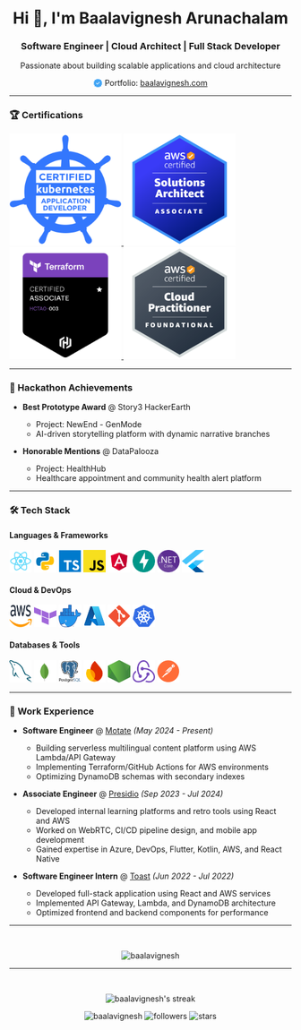 # <div align="center">Hi 👋, I'm Baalavignesh Arunachalam</div>

<div align="center">
  <h3>Software Engineer | Cloud Architect | Full Stack Developer</h3>
  <p>Passionate about building scalable applications and cloud architecture</p>
  <p align="center">
    <img src="images/verified.png" alt="Verified" width="16" height="16" style="vertical-align: bottom;"/> Portfolio: <a href="https://www.baalavignesh.com">baalavignesh.com</a> 
  </p>
</div>

---

### 🏆 Certifications
<p align="left">
  <a href="https://www.credly.com/badges/5396b331-4edb-4df4-8707-622d17e417d9/public_url">
    <img src="images/ckad.png" alt="CKAD - Certified Kubernetes Application Developer" height="200px" width="200px"/>
  </a>
  <a href="https://www.credly.com/badges/60a34dc7-0735-41fb-b92c-930fc9922bae/public_url">
    <img src="images/solutions-architect.png" alt="AWS Solutions Architect" height="200px" width="200px"/>
  </a>
  <a href="https://www.credly.com/badges/ff42c6c7-1d83-4609-b678-c695ed78667a/public_url">
    <img src="images/terraform.png" alt="Terraform Associate" height="200px" width="200px"/>
  </a>
  
  <a href="https://www.credly.com/badges/1e437970-3a19-47c8-955e-ccd11a9974cd/public_url">
    <img src="images/practitioner.png" alt="AWS Cloud Practitioner" height="200px" width="200px"/>
  </a>
</p>

---

### 🏅 Hackathon Achievements

- **Best Prototype Award** @ Story3 HackerEarth
  - Project: NewEnd - GenMode
  - AI-driven storytelling platform with dynamic narrative branches

- **Honorable Mentions** @ DataPalooza
  - Project: HealthHub
  - Healthcare appointment and community health alert platform

---

### 🛠 Tech Stack

#### Languages & Frameworks
<p align="left">
  <img src="images/react.png" alt="React" width="40" height="40"/>
  <img src="images/python.svg" alt="Python" width="40" height="40"/>
  <img src="images/ts.png" alt="TypeScript" width="40" height="40"/>
  <img src="images/js.png" alt="JavaScript" width="40" height="40"/>
  <img src="images/angular.png" alt="Angular" width="40" height="40"/>
  <img src="images/fastapi.svg" alt="FastAPI" width="40" height="40"/>
  <img src="images/net.svg" alt=".NET" width="40" height="40"/>
  <img src="images/flutter.svg" alt="Flutter" width="40" height="40"/>
</p>

#### Cloud & DevOps
<p align="left">
  <img src="images/aws.svg" alt="AWS" width="40" height="40"/>
  <img src="images/terraform.svg" alt="Terraform" width="40" height="40"/>
  <img src="images/docker.png" alt="Docker" width="40" height="40"/>
  <img src="images/azure.svg" alt="Azure" width="40" height="40"/>
  <img src="images/git.png" alt="Git" width="40" height="40"/>
  <img src="images/kubernetes.svg" alt="Kubernetes" width="40" height="40"/>
</p>

#### Databases & Tools
<p align="left">
  <img src="images/mysql.svg" alt="MySQL" width="40" height="40"/>
  <img src="images/mongo.svg" alt="MongoDB" width="40" height="40"/>
  <img src="images/postgresql.png" alt="PostgreSQL" width="40" height="40"/>
  <img src="images/firebase.svg" alt="Firebase" width="40" height="40"/>
  <img src="images/node.svg" alt="Node.js" width="40" height="40"/>
  <img src="images/redux.svg" alt="Redux" width="40" height="40"/>
  <img src="images/postman.png" alt="Postman" width="40" height="40"/>
</p>

---

### 💼 Work Experience

- **Software Engineer** @ [Motate](https://motate.io/) _(May 2024 - Present)_
  - Building serverless multilingual content platform using AWS Lambda/API Gateway
  - Implementing Terraform/GitHub Actions for AWS environments
  - Optimizing DynamoDB schemas with secondary indexes

- **Associate Engineer** @ [Presidio](https://www.presidio.com/) _(Sep 2023 - Jul 2024)_
  - Developed internal learning platforms and retro tools using React and AWS
  - Worked on WebRTC, CI/CD pipeline design, and mobile app development
  - Gained expertise in Azure, DevOps, Flutter, Kotlin, AWS, and React Native

- **Software Engineer Intern** @ [Toast](https://pos.toasttab.com/) _(Jun 2022 - Jul 2022)_
  - Developed full-stack application using React and AWS services
  - Implemented API Gateway, Lambda, and DynamoDB architecture
  - Optimized frontend and backend components for performance

---
<br>
<p align="center">
  <img src="https://github-readme-stats.vercel.app/api/top-langs?username=baalavignesh&show_icons=true&locale=en&layout=compact&theme=dark" alt="baalavignesh" />
</p>

---
<br>

<p align="center">
  <img src="https://github-readme-streak-stats.herokuapp.com/?user=baalavignesh&theme=dark" alt="baalavignesh's streak" />
</p>

<p align="center">
  <img src="https://komarev.com/ghpvc/?username=Baalavignesh&label=Profile%20views&color=0e75b6&style=flat" alt="baalavignesh" />
  <img src="https://img.shields.io/github/followers/Baalavignesh?label=Followers&style=social" alt="followers" />
  <img src="https://img.shields.io/github/stars/Baalavignesh?label=Stars&style=social" alt="stars" />
</p>

